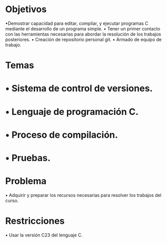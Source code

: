 # Objetivos 
   •Demostrar capacidad para editar, compilar, y ejecutar programas C mediante el desarrollo de un programa simple. 
  • Tener un primer contacto con las herramientas necesarias para abordar la resolución de los trabajos posteriores.
  • Creación de repositorio personal git. 
  • Armado de equipo de trabajo. 
 # Temas 
 # • Sistema de control de versiones. 
 # • Lenguaje de programación C.
 # • Proceso de compilación.
 # • Pruebas.
 # Problema 
  • Adquirir y preparar los recursos necesarias para resolver los trabajos del curso. 
 # Restricciones 
  • Usar la versión C23 del lenguaje C.


